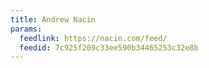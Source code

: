 ```yaml
---
title: Andrew Nacin
params:
  feedlink: https://nacin.com/feed/
  feedid: 7c925f209c33ee590b34465253c32e8b
---
```


